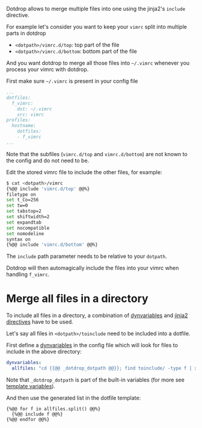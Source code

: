 Dotdrop allows to merge multiple files into one using the jinja2's `include` directive.

For example let's consider you want to keep your `vimrc` split into multiple parts in dotdrop
* `<dotpath>/vimrc.d/top`: top part of the file
* `<dotpath>/vimrc.d/bottom`: bottom part of the file

And you want dotdrop to merge all those files into `~/.vimrc` whenever you process your vimrc with dotdrop.

First make sure `~/.vimrc` is present in your config file
```yaml
...
dotfiles:
  f_vimrc:
    dst: ~/.vimrc
    src: vimrc
profiles:
  hostname:
    dotfiles:
    - f_vimrc
...
```

Note that the subfiles (`vimrc.d/top` and `vimrc.d/bottom`)
are not known to the config and do not need to be.

Edit the stored vimrc file to include the other files, for example:
```bash
$ cat <dotpath>/vimrc
{%@@ include 'vimrc.d/top' @@%}
filetype on
set t_Co=256
set tw=0
set tabstop=2
set shiftwidth=2
set expandtab
set nocompatible
set nomodeline
syntax on
{%@@ include 'vimrc.d/bottom' @@%}
```

The `include` path parameter needs to be relative to your `dotpath`.

Dotdrop will then automagically include the files into your vimrc when handling `f_vimrc`.

# Merge all files in a directory

To include all files in a directory, a combination of
[dynvariables](../config.md#interpreted-variables)
and [jinja2 directives](http://jinja.pocoo.org/docs/2.10/) have to be used.

Let's say all files in `<dotpath>/toinclude` need to be included into a dotfile.

First define a [dynvariables](../config.md#interpreted-variables)
in the config file which will look for files to include in the above directory:
```yaml
dynvariables:
  allfiles: "cd {{@@ _dotdrop_dotpath @@}}; find toinclude/ -type f | xargs"
```

Note that `_dotdrop_dotpath` is part of the built-in variables
(for more see [template variables](../templating.md#template-variables)).

And then use the generated list in the dotfile template:
```
{%@@ for f in allfiles.split() @@%}
  {%@@ include f @@%}
{%@@ endfor @@%}
```
